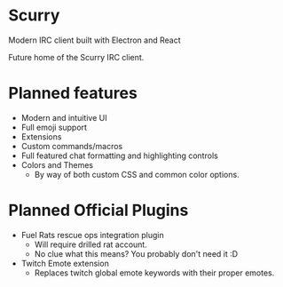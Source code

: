 # Scurry
Modern IRC client built with Electron and React

Future home of the Scurry IRC client. 

# Planned features
* Modern and intuitive UI
* Full emoji support
* Extensions
* Custom commands/macros
* Full featured chat formatting and highlighting controls
* Colors and Themes
    * By way of both custom CSS and common color options.
    
    
# Planned Official Plugins
* Fuel Rats rescue ops integration plugin
    * Will require drilled rat account.
    * No clue what this means? You probably don't need it :D
* Twitch Emote extension
    * Replaces twitch global emote keywords with their proper emotes.
